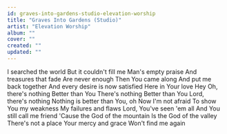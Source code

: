 ```yaml
---
id: graves-into-gardens-studio-elevation-worship
title: "Graves Into Gardens (Studio)"
artist: "Elevation Worship"
album: ""
cover: ""
created: ""
updated: ""
---
```


I searched the world
But it couldn't fill me
Man's empty praise
And treasures that fade
Are never enough
Then You came along
And put me back together
And every desire is now satisfied
Here in Your love
Hey
Oh, there's nothing
Better than You
There's nothing
Better than You
Lord, there's nothing
Nothing is better than You, oh
Now I'm not afraid
To show You my weakness
My failures and flaws
Lord, You've seen 'em all
And You still call me friend
'Cause the God of the mountain
Is the God of the valley
There's not a place
Your mercy and grace
Won't find me again